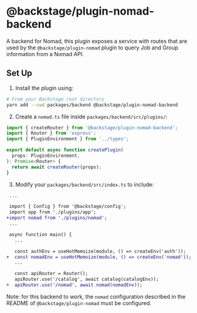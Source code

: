 # @backstage/plugin-nomad-backend

A backend for Nomad, this plugin exposes a service with routes that are used by the `@backstage/plugin-nomad` plugin to query Job and Group information from a Nomad API.

## Set Up

1. Install the plugin using:

```bash
# From your Backstage root directory
yarn add --cwd packages/backend @backstage/plugin-nomad-backend
```

2. Create a `nomad.ts` file inside `packages/backend/src/plugins/`:

```typescript
import { createRouter } from '@backstage/plugin-nomad-backend';
import { Router } from 'express';
import { PluginEnvironment } from '../types';

export default async function createPlugin(
  props: PluginEnvironment,
): Promise<Router> {
  return await createRouter(props);
}
```

3. Modify your `packages/backend/src/index.ts` to include:

```diff
 ...

 import { Config } from '@backstage/config';
 import app from './plugins/app';
+import nomad from './plugins/nomad';
 ...

 async function main() {
   ...

   const authEnv = useHotMemoize(module, () => createEnv('auth'));
+  const nomadEnv = useHotMemoize(module, () => createEnv('nomad'));
   ...

   const apiRouter = Router();
   apiRouter.use('/catalog', await catalog(catalogEnv));
+  apiRouter.use('/nomad', await nomad(nomadEnv));
```

Note: for this backend to work, the `nomad` configuration described in the README of `@backstage/plugin-nomad` must be configured.
